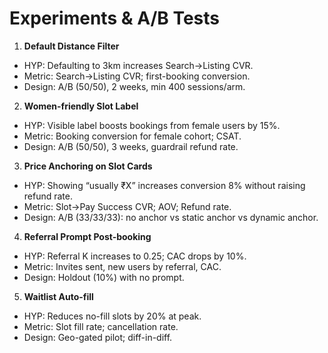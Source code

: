 # Experiments & A/B Tests

1) **Default Distance Filter**
- HYP: Defaulting to 3km increases Search→Listing CVR.
- Metric: Search→Listing CVR; first-booking conversion.
- Design: A/B (50/50), 2 weeks, min 400 sessions/arm.

2) **Women-friendly Slot Label**
- HYP: Visible label boosts bookings from female users by 15%.
- Metric: Booking conversion for female cohort; CSAT.
- Design: A/B (50/50), 3 weeks, guardrail refund rate.

3) **Price Anchoring on Slot Cards**
- HYP: Showing “usually ₹X” increases conversion 8% without raising refund rate.
- Metric: Slot→Pay Success CVR; AOV; Refund rate.
- Design: A/B (33/33/33): no anchor vs static anchor vs dynamic anchor.

4) **Referral Prompt Post-booking**
- HYP: Referral K increases to 0.25; CAC drops by 10%.
- Metric: Invites sent, new users by referral, CAC.
- Design: Holdout (10%) with no prompt.

5) **Waitlist Auto-fill**
- HYP: Reduces no-fill slots by 20% at peak.
- Metric: Slot fill rate; cancellation rate.
- Design: Geo-gated pilot; diff-in-diff.

